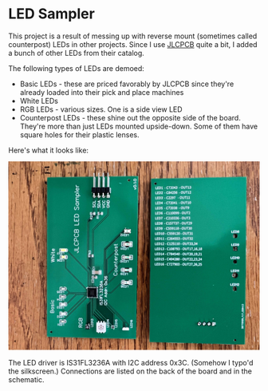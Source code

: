 # LED Sampler

This project is a result of messing up with reverse mount (sometimes called
counterpost) LEDs in other projects. Since I use [JLCPCB](https://jlcpcb.com/)
quite a bit, I added a bunch of other LEDs from their catalog.

The following types of LEDs are demoed:

* Basic LEDs - these are priced favorably by JLCPCB since they're already loaded
  into their pick and place machines
* White LEDs
* RGB LEDs - various sizes. One is a side view LED
* Counterpost LEDs - these shine out the opposite side of the board. They're
  more than just LEDs mounted upside-down. Some of them have square holes for
  their plastic lenses.

Here's what it looks like:

![Front and back](photos/board.jpeg)

The LED driver is IS31FL3236A with I2C address 0x3C. (Somehow I typo'd the
silkscreen.) Connections are listed on the back of the board and in the
schematic.


